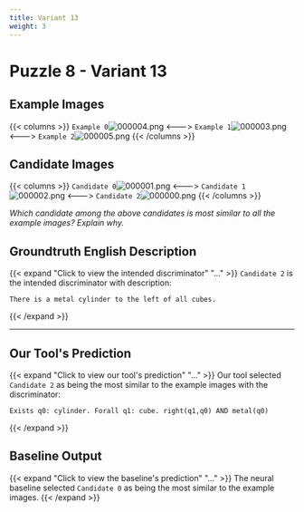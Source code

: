 ```yaml
---
title: Variant 13
weight: 3
---
```


# Puzzle 8 - Variant 13

## Example Images
{{< columns >}}
`Example 0`![000004.png](/clevr-variants/train/fovariant-13/render/images/CLEVR_val_000004.png)
<--->
`Example 1`![000003.png](/clevr-variants/train/fovariant-13/render/images/CLEVR_val_000003.png)
<--->
`Example 2`![000005.png](/clevr-variants/train/fovariant-13/render/images/CLEVR_val_000005.png)
{{< /columns >}}

## Candidate Images
{{< columns >}}
`Candidate 0`![000001.png](/clevr-variants/train/fovariant-13/render/images/CLEVR_val_000001.png)
<--->
`Candidate 1`![000002.png](/clevr-variants/train/fovariant-13/render/images/CLEVR_val_000002.png)
<--->
`Candidate 2`![000000.png](/clevr-variants/train/fovariant-13/render/images/CLEVR_val_000000.png)
{{< /columns >}}

*Which candidate among the above candidates is most similar to all the example images? Explain why.*

## Groundtruth English Description

{{< expand "Click to view the intended discriminator" "..." >}}
`Candidate 2` is the intended discriminator with description:
```plaintext 
There is a metal cylinder to the left of all cubes.
```
{{< /expand >}}

---



## Our Tool's Prediction

{{< expand "Click to view our tool's prediction" "..." >}}
Our tool selected `Candidate 2` as being the most similar to the example images with the discriminator:
```plaintext
Exists q0: cylinder. Forall q1: cube. right(q1,q0) AND metal(q0)
```
{{< /expand >}}



## Baseline Output

{{< expand "Click to view the baseline's prediction" "..." >}}
The neural baseline selected `Candidate 0` as being the most similar to the example images.
{{< /expand >}}

